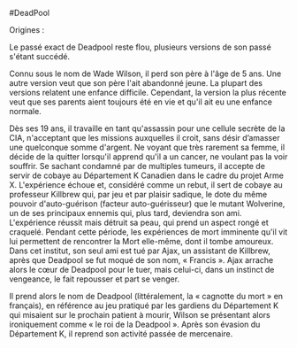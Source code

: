 #DeadPool


Origines :

Le passé exact de Deadpool reste flou, plusieurs versions de son passé s'étant succédé.

Connu sous le nom de Wade Wilson, il perd son père à l'âge de 5 ans. Une autre version veut que son père l'ait abandonné jeune. La plupart des versions relatent une enfance difficile. Cependant, la version la plus récente veut que ses parents aient toujours été en vie et qu'il ait eu une enfance normale.

Dès ses 19 ans, il travaille en tant qu'assassin pour une cellule secrète de la CIA, n'acceptant que les missions auxquelles il croit, sans désir d’amasser une quelconque somme d'argent. Ne voyant que très rarement sa femme, il décide de la quitter lorsqu'il apprend qu'il a un cancer, ne voulant pas la voir souffrir. Se sachant condamné par de multiples tumeurs, il accepte de servir de cobaye au Département K Canadien dans le cadre du projet Arme X. L'expérience échoue et, considéré comme un rebut, il sert de cobaye au professeur Killbrew qui, par jeu et par plaisir sadique, le dote du même pouvoir d'auto-guérison (facteur auto-guérisseur) que le mutant Wolverine, un de ses principaux ennemis qui, plus tard, deviendra son ami. L'expérience réussit mais détruit sa peau, qui prend un aspect rongé et craquelé. Pendant cette période, les expériences de mort imminente qu'il vit lui permettent de rencontrer la Mort elle-même, dont il tombe amoureux. Dans cet institut, son seul ami est tué par Ajax, un assistant de Killbrew, après que Deadpool se fut moqué de son nom, « Francis ». Ajax arrache alors le cœur de Deadpool pour le tuer, mais celui-ci, dans un instinct de vengeance, le fait repousser et part se venger.

Il prend alors le nom de Deadpool (littéralement, la « cagnotte du mort » en français), en référence au jeu pratiqué par les gardiens du Département K qui misaient sur le prochain patient à mourir, Wilson se présentant alors ironiquement comme « le roi de la Deadpool ». Après son évasion du Département K, il reprend son activité passée de mercenaire. 